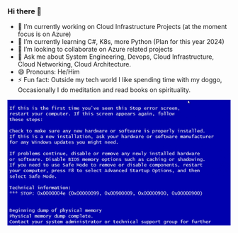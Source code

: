 ### Hi there 👋

- 🔭 I’m currently working on Cloud Infrastructure Projects (at the moment focus is on Azure)
- 🌱 I’m currently learning C#, K8s, more Python (Plan for this year 2024)
- 👯 I’m looking to collaborate on Azure related projects
- 💬 Ask me about System Engineering, Devops, Cloud Infrastructure, Cloud Networking, Cloud Architecture. 
- 😄 Pronouns: He/Him
- ⚡ Fun fact: Outside my tech world I like spending time with my doggo, Occasionally I do meditation and read books on spirituality.

<img src="giphy.gif" alt="Giphy" />


